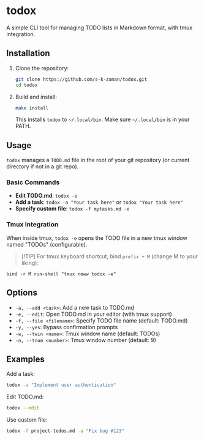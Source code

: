# todox

A simple CLI tool for managing TODO lists in Markdown format, with tmux integration.

## Installation

1. Clone the repository:
   ```bash
   git clone https://github.com/s-k-zaman/todox.git
   cd todox
   ```

2. Build and install:
   ```bash
   make install
   ```

   This installs `todox` to `~/.local/bin`. Make sure `~/.local/bin` is in your PATH.

## Usage

`todox` manages a `TODO.md` file in the root of your git repository (or current directory if not in a git repo).

### Basic Commands

- **Edit TODO.md**: `todox -e`
- **Add a task**: `todox -a "Your task here"` or `todox "Your task here"`
- **Specify custom file**: `todox -f mytasks.md -e`

### Tmux Integration

When inside tmux, `todox -e` opens the TODO file in a new tmux window named "TODOs" (configurable).

>[!TIP] For tmux keyboard shortcut, bind `prefix + M` (change M to your liking):
```tmux
bind -r M run-shell "tmux neww todox -e"
```

## Options

- `-a, --add <task>`: Add a new task to TODO.md
- `-e, --edit`: Open TODO.md in your editor (with tmux support)
- `-f, --file <filename>`: Specify TODO file name (default: TODO.md)
- `-y, --yes`: Bypass confirmation prompts
- `-w, --twin <name>`: Tmux window name (default: TODOs)
- `-n, --tnum <number>`: Tmux window number (default: 9)

## Examples

Add a task:
```bash
todox -a "Implement user authentication"
```

Edit TODO.md:
```bash
todox --edit
```

Use custom file:
```bash
todox -f project-todos.md -a "Fix bug #123"
```
